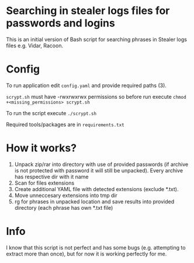 # Searching in stealer logs files for passwords and logins

This is an initial version of Bash script for searching phrases in Stealer logs files e.g. Vidar, Racoon.

# Config
To run application edit `config.yaml` and provide required paths (3).

`scrypt.sh` must have -rwxrwxrwx permissions so before run execute `chmod +<missing_permissions> scrypt.sh`

To run the script execute `./scrypt.sh`

Required tools/packages are in `requirements.txt`

# How it works?
1. Unpack zip/rar into directory with use of provided passwords (if archive is not protected with password it will still be unpacked). Every archive has respective dir with it name
2. Scan for files extensions
3. Create additional YAML file with detected extensions (exclude *.txt).
4. Move unneccesary extensions into tmp dir
5. rg for phrases in unpacked location and save results into provided directory (each phrase has own *.txt file)

# Info
I know that this script is not perfect and has some bugs (e.g. attempting to extract more than once), but for now it is working perfectly for me.
